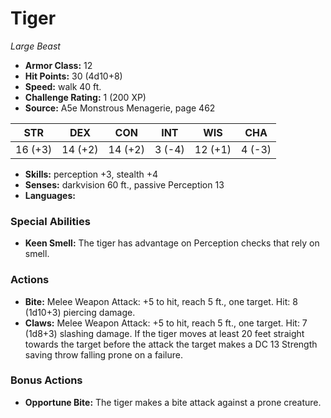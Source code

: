 # Tiger

*Large* *Beast*

- **Armor Class:** 12
- **Hit Points:** 30 (4d10+8)
- **Speed:** walk 40 ft.
- **Challenge Rating:** 1 (200 XP)
- **Source:** A5e Monstrous Menagerie, page 462

| STR | DEX | CON | INT | WIS | CHA |
| --- | --- | --- | --- | --- | --- |
| 16 (+3) | 14 (+2) | 14 (+2) | 3 (-4) | 12 (+1) | 4 (-3) |

- **Skills:** perception +3, stealth +4
- **Senses:** darkvision 60 ft., passive Perception 13
- **Languages:** 

### Special Abilities

- **Keen Smell:** The tiger has advantage on Perception checks that rely on smell.

### Actions

- **Bite:** Melee Weapon Attack: +5 to hit, reach 5 ft., one target. Hit: 8 (1d10+3) piercing damage.
- **Claws:** Melee Weapon Attack: +5 to hit, reach 5 ft., one target. Hit: 7 (1d8+3) slashing damage. If the tiger moves at least 20 feet straight towards the target before the attack  the target makes a DC 13 Strength saving throw  falling prone on a failure.

### Bonus Actions

- **Opportune Bite:** The tiger makes a bite attack against a prone creature.


